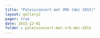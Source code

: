 ```yaml
---
title: "Paleisconcert met VRK (dec 2015)"
layout: gallery2 
pager: true
date: 2015-12-01
folder : paleisconcert-met-vrk-dec-2015
---
```


